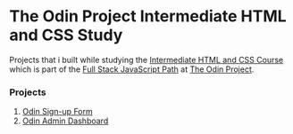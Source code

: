 # The Odin Project Intermediate HTML and CSS Study

Projects that i built while studying the [Intermediate HTML and CSS Course](https://www.theodinproject.com/paths/full-stack-javascript/courses/intermediate-html-and-css/) which is part of the [Full Stack JavaScript Path](https://www.theodinproject.com/paths/full-stack-javascript/) at [The Odin Project](https://www.theodinproject.com/).

### Projects

1. [Odin Sign-up Form](https://hussein-m-kandil.github.io/top-intermediate-html-and-css-study/odin-sign-up-form/index.html)
2. [Odin Admin Dashboard](https://hussein-m-kandil.github.io/top-intermediate-html-and-css-study/odin-admin-dashboard/index.html)
